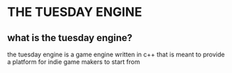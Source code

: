 <h1>THE TUESDAY ENGINE</h1>
<h2>what is the tuesday engine?</h2>
<p> the tuesday engine is a game engine written in c++ that is meant to provide a platform for indie game makers to start from</p>

